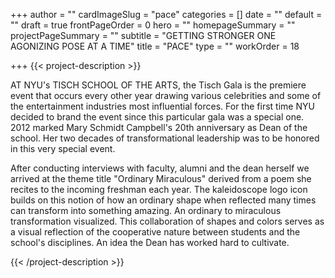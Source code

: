 +++
author = ""
cardImageSlug = "pace"
categories = []
date = ""
default = ""
draft = true
frontPageOrder = 0
hero = ""
homepageSummary = ""
projectPageSummary = ""
subtitle = "GETTING STRONGER ONE AGONIZING POSE AT A TIME"
title = "PACE"
type = ""
workOrder = 18

+++
{{< project-description >}} <p>AT NYU's TISCH SCHOOL OF THE ARTS, the Tisch Gala is the premiere event that occurs every other year drawing various celebrities and some of the entertainment industries most influential forces. For the first time NYU decided to brand the event since this particular gala was a special one. 2012 marked Mary Schmidt Campbell's 20th anniversary as Dean of the school. Her two decades of transformational leadership was to be honored in this very special event.</p> </p>After conducting interviews with faculty, alumni and the dean herself we arrived at the theme title "Ordinary Miraculous" derived from a poem she recites to the incoming freshman each year. The kaleidoscope logo icon builds on this notion of how an ordinary shape when reflected many times can transform into something amazing. An ordinary to miraculous transformation visualized. This collaboration of shapes and colors serves as a visual reflection of the cooperative nature between students and the school's disciplines. An idea the Dean has worked hard to cultivate.</p> {{< /project-description >}}

<div class="project-item">